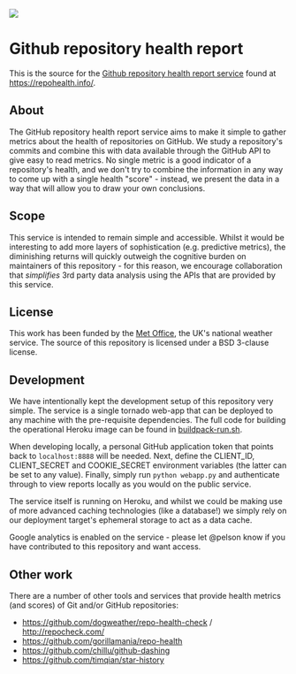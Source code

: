 ![](https://repohealth.info/static/img/heart.png)

# Github repository health report

This is the source for the [Github repository health report service](https://repohealth.info/) found at https://repohealth.info/.

## About

The GitHub repository health report service aims to make it simple to gather metrics about the health of repositories on GitHub.
We study a repository's commits and combine this with data available through the GitHub API to give easy to read metrics.
No single metric is a good indicator of a repository's health, and we don't try to combine the information in any way to come up with a single health "score" -
instead, we present the data in a way that will allow you to draw your own conclusions.

## Scope

This service is intended to remain simple and accessible.
Whilst it would be interesting to add more layers of sophistication (e.g. predictive metrics), the diminishing returns will quickly outweigh the cognitive
burden on maintainers of this repository - for this reason, we encourage collaboration that *simplifies* 3rd party data analysis using the APIs
that are provided by this service.

## License

This work has been funded by the [Met Office](https://www.metoffice.gov.uk/), the UK's national weather service.
The source of this repository is licensed under a BSD 3-clause license.

## Development

We have intentionally kept the development setup of this repository very simple.
The service is a single tornado web-app that can be deployed to any machine with the pre-requisite dependencies.
The full code for building the operational Heroku image can be found in [buildpack-run.sh](https://github.com/pelson/repohealth.info/blob/master/buildpack-run.sh).


When developing locally, a personal GitHub application token that points back to ```localhost:8888``` will be needed.
Next, define the CLIENT_ID, CLIENT_SECRET and COOKIE_SECRET environment variables (the latter can be set to any value).
Finally, simply run ``python webapp.py`` and authenticate through to view reports locally as you would on the public service.


The service itself is running on Heroku, and whilst we could be making use of more advanced caching technologies (like a database!) we
simply rely on our deployment target's ephemeral storage to act as a data cache.


Google analytics is enabled on the service - please let @pelson know if you have contributed to this repository and want access.


## Other work

There are a number of other tools and services that provide health metrics (and scores) of Git and/or GitHub repositories:

 * https://github.com/dogweather/repo-health-check / http://repocheck.com/
 * https://github.com/gorillamania/repo-health
 * https://github.com/chillu/github-dashing
 * https://github.com/timqian/star-history
